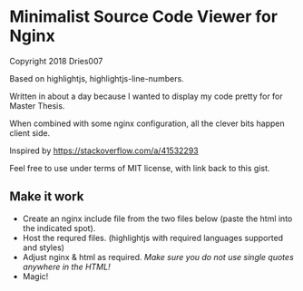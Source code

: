 # Minimalist Source Code Viewer for Nginx

Copyright 2018 Dries007

Based on highlightjs, highlightjs-line-numbers.

Written in about a day because I wanted to display my code pretty for for Master Thesis.

When combined with some nginx configuration, all the clever bits happen client side.

Inspired by https://stackoverflow.com/a/41532293

Feel free to use under terms of MIT license, with link back to this gist.

## Make it work

+ Create an nginx include file from the two files below (paste the html into the indicated spot).
+ Host the requred files. (highlightjs with required languages supported and styles)
+ Adjust nginx & html as required. *Make sure you do not use single quotes anywhere in the HTML!*
+ Magic!

